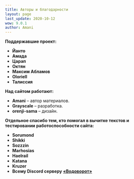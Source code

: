 ```yaml
---
title: Авторы и благодарности
layout: page
last_update: 2020-10-12 
wow: 9.0.1
author: Amani
---
```


**Поддержавшие проект:**

* **Йанто**
* **Амада**
* **Царап**
* **Октян**
* **Максим Абламов**
* **Oloriell**
* **Талиссия**

**Над сайтом работают:**

* **Amani** – автор материалов.
* **Grayscale** – разработка.
* **orenji-sama** – дизайн.

<p></p>

**Отдельное спасибо тем, кто помогал в вычитке текстов и тестировании работоспособности сайта:**

* **Sorumond**
* **Shikki**
* **Sozzzin**
* **Marhosias**
* **Haelrail**
* **Katana**
* **Kruzer**
* **Всему Discord серверу** [**«Водоворот»**](https://discordapp.com/invite/zTQhBn8)
